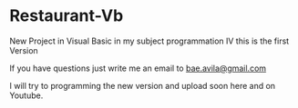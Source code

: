 # Restaurant-Vb
New Project in Visual Basic in my subject programmation IV
this is the first Version

If you have questions just write me an email to bae.avila@gmail.com

I will try to programming the new version and upload soon here and on Youtube.
